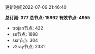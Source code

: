 更新时间2022-07-09 21:46:40

**总订阅: 377**
**总节点: 15992**
**有效节点: 4955**
- trojan节点: 422
- ss节点: 1898
- ssr节点: 304
- v2ray节点: 2331
